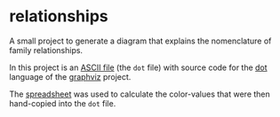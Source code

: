 # relationships

A small project to generate a diagram that explains the nomenclature of family
relationships.

In this project is an [ASCII file](relations.dot) (the `dot` file) with source
code for the [dot](https://graphviz.gitlab.io/_pages/doc/info/lang.html)
language of the [graphviz](https://www.graphviz.org/) project.

The [spreadsheet](relations.odc) was used to calculate the color-values that
were then hand-copied into the `dot` file.

